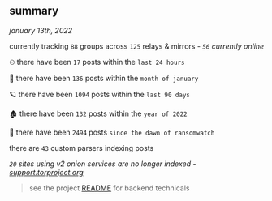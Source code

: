 
## summary
_january 13th, 2022_

currently tracking `88` groups across `125` relays & mirrors - _`56` currently online_

⏲ there have been `17` posts within the `last 24 hours`

🦈 there have been `136` posts within the `month of january`

🪐 there have been `1094` posts within the `last 90 days`

🏚 there have been `132` posts within the `year of 2022`

🦕 there have been `2494` posts `since the dawn of ransomwatch`

there are `43` custom parsers indexing posts

_`20` sites using v2 onion services are no longer indexed - [support.torproject.org](https://support.torproject.org/onionservices/v2-deprecation/)_

> see the project [README](https://github.com/thetanz/ransomwatch#ransomwatch--) for backend technicals
